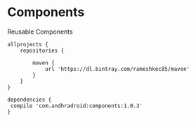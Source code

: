 # Components
Reusable Components

```
allprojects {
    repositories {
        
        maven {
            url 'https://dl.bintray.com/rameshkec85/maven'
        }
    }
}
```


```
dependencies {
 compile 'com.andhradroid:components:1.0.3'
}
```


